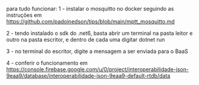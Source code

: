 para tudo funcionar:
1 - instalar o mosquitto no docker seguindo as instruções em
https://github.com/padoinedson/tips/blob/main/mptt_mosquitto.md

2 - tendo instalado o sdk do .net6, basta abrir um terminal na pasta leitor e 
outro na pasta escritor, 
e dentro de cada uma digitar 
dotnet run

3 - no terminal do escritor, digite a mensagem a ser enviada para o BaaS

4 - conferir o funcionamento em 
https://console.firebase.google.com/u/0/project/interoperabilidade-json-9eaa9/database/interoperabilidade-json-9eaa9-default-rtdb/data